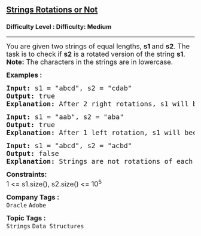<h2><a href="https://www.geeksforgeeks.org/problems/check-if-strings-are-rotations-of-each-other-or-not-1587115620/1?itm_source=geeksforgeeks&itm_medium=article&itm_campaign=practice_card">Strings Rotations or Not</a></h2><h3>Difficulty Level : Difficulty: Medium</h3><hr><div class="problems_problem_content__Xm_eO"><p><span style="font-size: 18px;">You are given two strings of equal lengths,&nbsp;<strong>s1 </strong>and&nbsp;<strong>s2</strong>. The task is to check&nbsp;if&nbsp;<strong>s2</strong>&nbsp;is a rotated version of the string&nbsp;<strong>s1</strong>.<br></span><span style="font-size: 18px;"><strong>Note:</strong>&nbsp;The characters in the strings are in lowercase.</span></p>
<p><span style="font-size: 18px;"><strong>Examples :</strong></span></p>
<pre><span style="font-size: 18px;"><strong>Input: </strong>s1 = "abcd", s2 = "cdab"
<strong>Output: </strong>true<strong>
Explanation: </strong>After 2 right rotations, s1 will become equal to s2.</span></pre>
<pre><span style="font-size: 18px;"><strong>Input: </strong>s1 = "aab", s2 = "aba"<br><strong>Output: </strong>true<br><strong>Explanation: </strong></span><span style="font-family: monospace; white-space: pre; font-size: 18px;">After 1 left rotation, s1 will become equal to s2.</span></pre>
<pre><span style="font-size: 18px;"><strong>Input: </strong>s1 = "abcd", s2 = "acbd"<br><strong>Output: </strong>false<br><strong>Explanation: </strong></span><span style="font-family: monospace; white-space: pre; font-size: 18px;">S</span><span style="font-family: monospace;"><span style="font-size: 18px; white-space: pre;">trings are not rotations of each other.</span></span></pre>
<p><span style="font-size: 18px;"><strong>Constraints:</strong><br>1 &lt;= s1.size(), s2.size() &lt;= 10<sup>5</sup></span></p></div><p><span style=font-size:18px><strong>Company Tags : </strong><br><code>Oracle</code>&nbsp;<code>Adobe</code>&nbsp;<br><p><span style=font-size:18px><strong>Topic Tags : </strong><br><code>Strings</code>&nbsp;<code>Data Structures</code>&nbsp;